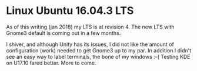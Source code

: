 # Linux  Ubuntu 16.04.3 LTS

As of this writing (jan 2018) my LTS is at revision 4.  The new LTS
with Gnome3 default is coming out in a few months.

I shiver, and although Unity has its issues, I did not like the amount
of configuration (work) needed to get Gnome3 up to my par. In addition
I didn't see an easy way to label terminals, the bone of my windows :-(
Testing KDE on U17.10 fared better. More to come.
